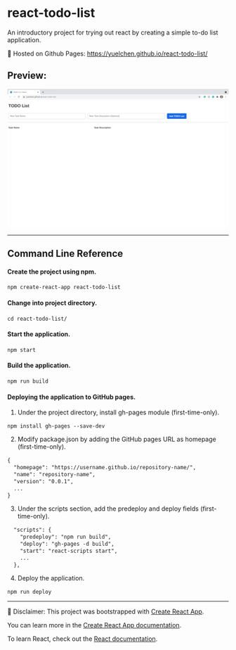 # react-todo-list
An introductory project for trying out react by creating a simple to-do list application. 

💛 Hosted on Github Pages: https://yuelchen.github.io/react-todo-list/
## Preview:
![ToDo List Preview](https://github.com/yuelchen/react-todo-list/blob/main/public/preview.png)

---
## Command Line Reference
#### Create the project using npm.  
```: 
npm create-react-app react-todo-list
```

#### Change into project directory.  
```:
cd react-todo-list/
```

#### Start the application.
```:
npm start
```

#### Build the application. 
```:
npm run build
```

#### Deploying the application to GitHub pages. 
1. Under the project directory, install gh-pages module (first-time-only). 
```:
npm install gh-pages --save-dev
```

2. Modify package.json by adding the GitHub pages URL as homepage (first-time-only). 
```json:
{
  "homepage": "https://username.github.io/repository-name/",
  "name": "repository-name",
  "version": "0.0.1",
  ...
}
```

3. Under the scripts section, add the predeploy and deploy fields (first-time-only).
```json:
  "scripts": {
    "predeploy": "npm run build",
    "deploy": "gh-pages -d build",
    "start": "react-scripts start",
    ...
  },
```

4. Deploy the application. 
```:
npm run deploy
```

---
🚩 Disclaimer:
This project was bootstrapped with [Create React App](https://github.com/facebook/create-react-app).

You can learn more in the [Create React App documentation](https://facebook.github.io/create-react-app/docs/getting-started).

To learn React, check out the [React documentation](https://reactjs.org/).
